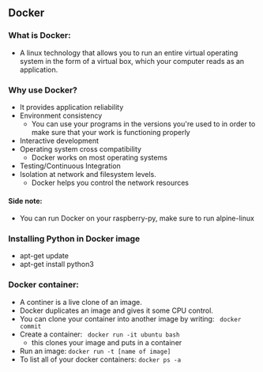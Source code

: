 ## Docker

### What is Docker:
* A linux technology that allows you to run an entire virtual operating system in the form of a virtual box, which your computer reads as an application.

### Why use Docker?
* It provides application reliability
* Environment consistency
  * You can use your programs in the versions you're used to in order to make sure that your work is functioning properly
* Interactive development
* Operating system cross compatibility
  * Docker works on most operating systems
* Testing/Continuous Integration
* Isolation at network and filesystem levels.
  * Docker helps you control the network resources

#### Side note:
* You can run Docker on your raspberry-py, make sure to run alpine-linux

### Installing Python in Docker image
* apt-get update
* apt-get install python3


### Docker container:
* A continer is a live clone of an image.
* Docker duplicates an image and gives it some CPU control.
* You can clone your container into another image by writing:
  ` docker commit`
* Create a container:
  ` docker run -it ubuntu bash`
  * this clones your image and puts in a container
* Run an image:
  `docker run -t [name of image]`
* To list all of your docker containers:
`docker ps -a`
